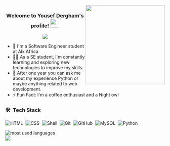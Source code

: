 
<img width="250" align="right" src="https://media.giphy.com/media/LkSff6kA8MQTmSQ6XN/giphy.gif">

<h3 align="center">
  Welcome to Yousef Dergham's profile!
  <img src="https://media.giphy.com/media/hvRJCLFzcasrR4ia7z/giphy.gif" width="28">
</h3>

<!-- Typing SVG by DenverCoder1 - https://github.com/DenverCoder1/readme-typing-svg -->
<p align="center">
  <a href="https://github.com/DenverCoder1/readme-typing-svg"><img src="https://readme-typing-svg.herokuapp.com/?lines=Back-End%20web%20developer%20student;G_Mindset%20make%20everything%20easier&font=Fira%20Code&center=true&width=440&height=45&color=f75c7e&vCenter=true&size=22"></a>
</p> 

- 🏢 I'm a Software Engineer student at Alx Africa
- 👨‍💻 As a SE student, I'm constantly learning and exploring new technologies to improve my skills.
- 💬 After one year you can ask me about my experience Python or maybe anything related to web development.
- ⚡ Fun Fact: I'm a coffee enthusiast and a Night owl






### 🛠 &nbsp;Tech Stack

![HTML](https://img.shields.io/badge/-HTML-05122A?style=flat&logo=HTML5)&nbsp;
![CSS](https://img.shields.io/badge/-CSS-05122A?style=flat&logo=CSS3&logoColor=1572B6)&nbsp;
![Shell](https://img.shields.io/badge/-Shell-05122A?style=flat&logo=Shell&logoColor=339933)&nbsp;
![Git](https://img.shields.io/badge/-Git-05122A?style=flat&logo=git)&nbsp;
![GitHub](https://img.shields.io/badge/-GitHub-05122A?style=flat&logo=github)&nbsp;
![MySQL](https://img.shields.io/badge/-MySQL-05122A?style=flat&logo=MySQL&logoColor=007ACC)&nbsp;
![Python](https://img.shields.io/badge/-Python%20-05122A?style=flat&logo=python)&nbsp;




<img align="left" src="https://github-readme-stats.vercel.app/api/top-langs?username=P20sy&show_icons=true&locale=en&layout=compact&theme=radical" alt="most used languages" />
<br>
<a href="https://komarev.com/ghpvc/?username=P20sy=for-the-badge">
    <img src="https://komarev.com/ghpvc/?username=P20sy&style=for-the-badge">
</a>


